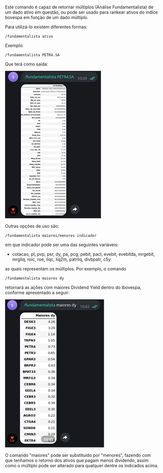 Este comando é capaz de retornar múltiplos (Análise Fundamentalista) 
de um dado ativo em questão, ou pode ser usado para 
rankear ativos do índice bovespa em função de um dado 
múltiplo. 

Para utilizá-lo existem diferentes formas:

```console
/fundamentalista ativo
```

Exemplo: 

```console
/fundamentalista PETR4.SA
```

Que terá como saída: 

![](img/fundamentalista1.png)

Outras opções de uso são: 

```console
/fundamentalista maiores/menores indicador
```

em que indicador pode ser uma das seguintes variáveis:

- cotacao, pl, pvp, psr, dy, pa, pcg, pebit, pacl, evebit, evebitda, mrgebit, mrgliq, roic, roe, liqc, liq2m, patrliq, divbpatr, c5y

as quais representam os múltiplos. Por exemplo, o comando

```console
/fundamentalista maiores dy
```

retornará as ações com maiores Dividend Yield dentro do Ibovespa, 
conforme apresentado a seguir: 

![](img/fundamentalista2.png)

O comando "maiores" pode ser substituido por "menores", fazendo com que 
tenhamos o retorno dos ativos que pagam menos dividendo, 
assim como o múltiplo pode ser alterado para qualquer
dentre os indicados acima.
